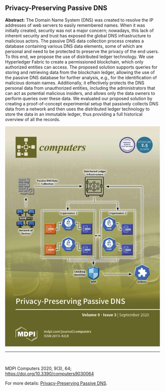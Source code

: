 ## Privacy-Preserving Passive DNS

**Abstract:** The Domain Name System (DNS) was created to resolve the IP addresses of web servers to easily remembered names. When it was initially created, security was not a major concern; nowadays, this lack of inherent security and trust has exposed the global DNS infrastructure to malicious actors. The passive DNS data collection process creates a database containing various DNS data elements, some of which are personal and need to be protected to preserve the privacy of the end users. To this end, we propose the use of distributed ledger technology. We use Hyperledger Fabric to create a permissioned blockchain, which only authorized entities can access. The proposed solution supports queries for storing and retrieving data from the blockchain ledger, allowing the use of the passive DNS database for further analysis, e.g., for the identification of malicious domain names. Additionally, it effectively protects the DNS personal data from unauthorized entities, including the administrators that can act as potential malicious insiders, and allows only the data owners to perform queries over these data. We evaluated our proposed solution by creating a proof-of-concept experimental setup that passively collects DNS data from a network and then uses the distributed ledger technology to store the data in an immutable ledger, thus providing a full historical overview of all the records.


<picture>
    <source type="images/webp" srcset="/images/PRESERVE_DNS_COVER.webp" />
    <source type="images/png" srcset="/images/PRESERVE_DNS_COVER.jpg" />
    <img class="z-depth-1" src="/images/PRESERVE_DNS_COVER.jpg" alt="Privacy-Preserving Passive DNS">
</picture>

<br>

---

<br>

MDPI Computers 2020, 9(3), 64; https://doi.org/10.3390/computers9030064

For more details: [Privacy-Preserving Passive DNS](https://www.mdpi.com/2073-431X/9/3/64).
